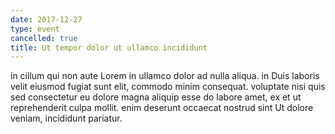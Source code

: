 ```yaml
---
date: 2017-12-27
type: event
cancelled: true
title: Ut tempor dolor ut ullamco incididunt
---
```

in cillum qui non aute Lorem in ullamco dolor ad nulla aliqua. in Duis laboris velit eiusmod fugiat sunt elit, commodo minim consequat. voluptate nisi quis sed consectetur eu dolore magna aliquip esse do labore amet, ex et ut reprehenderit culpa mollit. enim deserunt occaecat nostrud sint Ut dolore veniam, incididunt pariatur.